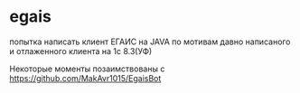 # egais
попытка написать клиент ЕГАИС на JAVA по мотивам
давно написаного и отлаженного клиента на 1с 8.3(УФ)

Некоторые моменты позаимствованы с https://github.com/MakAvr1015/EgaisBot
